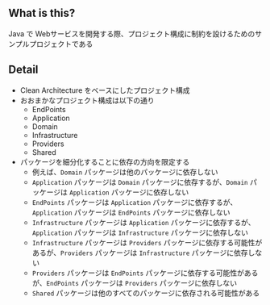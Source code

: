 ## What is this?

Java で Webサービスを開発する際、プロジェクト構成に制約を設けるためのサンプルプロジェクトである

## Detail

* Clean Architecture をベースにしたプロジェクト構成
* おおまかなプロジェクト構成は以下の通り
    * EndPoints
    * Application
    * Domain
    * Infrastructure
    * Providers
    * Shared
* パッケージを細分化することに依存の方向を限定する
    * 例えば、`Domain` パッケージは他のパッケージに依存しない
    * `Application` パッケージは `Domain` パッケージに依存するが、`Domain` パッケージは `Application` パッケージに依存しない
    * `EndPoints` パッケージは `Application` パッケージに依存するが、`Application` パッケージは `EndPoints` パッケージに依存しない
    * `Infrastructure` パッケージは `Application` パッケージに依存するが、`Application` パッケージは `Infrastructure` パッケージに依存しない
    * `Infrastructure` パッケージは `Providers` パッケージに依存する可能性があるが、`Providers` パッケージは `Infrastructure` パッケージに依存しない
    * `Providers` パッケージは `EndPoints` パッケージに依存する可能性があるが、`EndPoints` パッケージは `Providers` パッケージに依存しない
    * `Shared` パッケージは他のすべてのパッケージに依存される可能性がある

